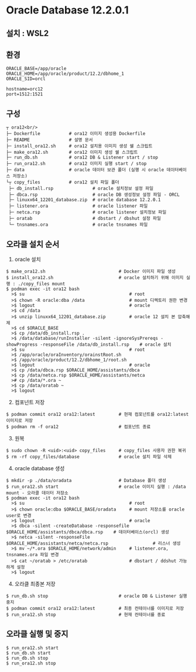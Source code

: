 # Oracle Database 12.2.0.1

## 설치 : WSL2

## 환경
  
    ORACLE_BASE=/app/oracle
    ORACLE_HOME=/app/oracle/product/12.2/dbhome_1
    ORACLE_SID=orcl

    hostname=orc12
    port=1512:1521

## 구성

    ┬ ora12<br/>
    ├─ Dockerfile           # ora12 이미지 생성용 Dockerfile
    ├─ README               # 설명 문서
    ├─ install_ora12.sh     # ora12 설치용 이미지 생성 쉘 스크립트
    ├─ make_ora12.sh        # ora12 이미지 생성 쉘 스크립트
    ├─ run_db.sh            # ora12 DB & Listener start / stop
    ├─ run_ora12.sh         # ora12 이미지 실행 start / stop
    ├─ data                 # oracle 데이터 보관 폴더 (실행 시 oracle 데이터베이스 저장소)
    └┬ copy_files           # ora12 설치 파일 폴더
     ├─ db_install.rsp               # oracle 설치정보 설정 파일
     ├─ dbca.rsp                     # oracle DB 생성정보 설정 파일 - ORCL
     ├─ linuxx64_12201_database.zip  # oracle database 12.2.0.1
     ├─ listener.ora                 # oracle listener 파일
     ├─ netca.rsp                    # oracle listener 설치정보 파일
     ├─ oratab                       # dbstart / dbshut 설정 파일
     └─ tnsnames.ora                 # oracle tnsnames 파일

## 오라클 설치 순서

  1. oracle 설치
     
    $ make_ora12.sh                            # Docker 이미지 파일 생성
    $ install_ora12.sh                         # oracle 설치하기 위해 이미지 실행 : ./copy_files mount
    $ podman exec -it ora12 bash
      >$ su                                        # root
      >$ chown -R oracle:dba /data                 # mount 디렉토리 권한 변경
      >$ logout                                    # oracle
      >$ cd /data
      >$ unzip linuxx64_12201_database.zip         # oracle 12 설치 본 압축해제
      >$ cd $ORACLE_BASE
	  >$ cp /data/db_install.rsp .
      >$ /data/database/runInstaller -silent -ignoreSysPrereqs -showProgress -responseFile /data/db_install.rsp    # oracle 설치
      >$ su                                        # root
      >$ /app/oracle/oraInventory/orainstRoot.sh
      >$ /app/oracle/product/12.2/dbhome_1/root.sh
      >$ logout                                    # oracle
      >$ cp /data/dbca.rsp $ORACLE_HOME/assistants/dbca
      >$ cp /data/netca.rsp $ORACLE_HOME/assistants/netca
      ># cp /data/*.ora ~
      >$ cp /data/oratab ~
      >$ logout
    
  2. 컴포넌트 저장
     
    $ podman commit ora12 ora12:latest         # 현재 컴포넌트를 ora12:latest 이미지로 저장
    $ podman rm -f ora12                       # 컴포넌트 종료

  3. 원복
     
    $ sudo chown -R <uid>:<uid> copy_files     # copy_files 사용자 권한 복귀
    $ rm -rf copy_files/database               # oracle 설치 파일 삭제

  4. oracle database 생성
     
    $ mkdir -p ./data/oradata                  # Database 폴더 생성
	$ run_ora12.sh start                       # oracle 이미지 실행 : /data mount - 오라클 데이터 저장소
    $ podman exec -it ora12 bash
      >$ su                                        # root
      >$ chown oracle:dba $ORACLE_BASE/oradata     # mount 저장소를 oracle user로 변경
      >$ logout                                    # oracle
      >$ dbca -silent -createDatabase -responsefile $ORACLE_HOME/assistants/dbca/dbca.rsp    # 데이터베이스(orcl) 생성
      >$ netca -silent -responseFile $ORACLE_HOME/assistants/netca/netca.rsp                 # 리스너 생성
      >$ mv ~/*.ora $ORACLE_HOME/network/admin     # listener.ora, tnsnames.ora 파일 변경
      >$ cat ~/oratab > /etc/oratab                # dbstart / ddshut 가능하게 설정
      >$ logout

  4. 오라클 최종본 저장
     
    $ run_db.sh stop                           # oracle DB & Listener 실행 중지
    $ podman commit ora12 ora12:latest         # 최종 컨테이너를 이미지로 저장
    $ run_ora12.sh stop                        # 현재 컨테이너를 종료

## 오라클 실행 및 중지

    $ run_ora12.sh start
    $ run_db.sh start
    $ run_db.sh stop
    $ run_ora12.sh stop
  

